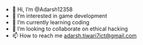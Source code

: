 - 👋 Hi, I’m @Adarsh12358
- 👀 I’m interested in game development
- 🌱 I’m currently learning coding
- 💞️ I’m looking to collaborate on ethical hacking
- 📫 How to reach me adarsh.tiwari7ict@gmail.com

<!---
Adarsh12358/Adarsh12358 is a ✨ special ✨ repository because its `README.md` (this file) appears on your GitHub profile.
You can click the Preview link to take a look at your changes.
--->
